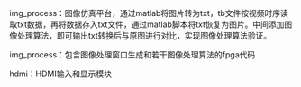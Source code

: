 img_process：图像仿真平台，通过matlab将图片转为txt，tb文件按视频时序读取txt数据，再将数据存入txt文件，通过matlab脚本将txt恢复为图片。中间添加图像处理算法，即可输出txt转换后与原图进行对比，实现图像处理算法验证。

img_process：包含图像处理窗口生成和若干图像处理算法的fpga代码

hdmi：HDMI输入和显示模块




